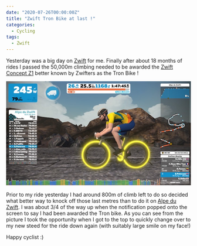 ```yaml
---
date: "2020-07-26T00:00:00Z"
title: "Zwift Tron Bike at last !"
categories:
  - Cycling
tags:
  - Zwift
---
```

Yesterday was a big day on [Zwift](https://zwift.com) for me. Finally after about 18 months of rides I passed the 50,000m climbing needed to be awarded the [Zwift Concept Z1](https://zwiftinsider.com/tron-bike/) better known by Zwifters as the Tron Bike !

![My Tron Bike](mytronbike.jpeg)

Prior to my ride yesterday I had around 800m of climb left to do so decided what better way to knock off those last metres than to do it on [Alpe du Zwift](https://zwiftinsider.com/massive-alpe-du-zwift-climb-released/). I was about 3/4 of the way up when the notification popped onto the screen to say I had been awarded the Tron bike. As you can see from the picture I took the opportunity when I got to the top to quickly change over to my new steed for the ride down again (with suitably large smile on my face!)

Happy cyclist :)
